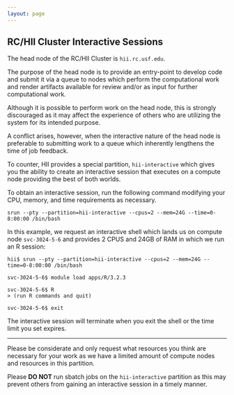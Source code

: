 ```yaml
---
layout: page
---
```


## RC/HII Cluster Interactive Sessions

The head node of the RC/HII Cluster is `hii.rc.usf.edu`.

The purpose of the head node is to provide an entry-point to develop code and submit it
via a queue to nodes which perform the computational work and render artifacts available for review
and/or as input for further computational work.

Although it is possible to perform work on the head node, this is strongly discouraged
as it may affect the experience of others who are utilizing the system for its intended purpose.

A conflict arises, however, when the interactive nature of the head node is preferable to submitting work to a queue
which inherently lengthens the time of job feedback.

To counter, HII provides a special partition, `hii-interactive` which gives you the ability to create an interactive session that
executes on a compute node providing the best of both worlds.

To obtain an interactive session, run the following command modifying your CPU, memory, and time requirements as necessary.

```
srun --pty --partition=hii-interactive --cpus=2 --mem=24G --time=0-8:00:00 /bin/bash
```

In this example, we request an interactive shell which lands us on compute node `svc-3024-5-6` and
provides 2 CPUS and 24GB of RAM in which we run an R session:

```
hii$ srun --pty --partition=hii-interactive --cpus=2 --mem=24G --time=0-8:00:00 /bin/bash

svc-3024-5-6$ module load apps/R/3.2.3

svc-3024-5-6$ R
> (run R commands and quit)

svc-3024-5-6$ exit
```

The interactive session will terminate when you exit the shell or the time limit you set expires.

---

Please be considerate and only request what resources you think are necessary for your work
as we have a limited amount of compute nodes and resources in this partition.

Please **DO NOT** run sbatch jobs on the `hii-interactive` partition as this may prevent others from gaining an
interactive session in a timely manner.

